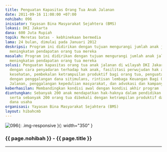 ```yaml
---
title: Penguatan Kapasitas Orang Tua Anak Jalanan
date: 2011-09-16 11:08:00 +07:00
nohibah: 096
inisiator: Yayasan Bina Masyarakat Sejahtera (BMS)
lokasi: DKI Jakarta
dana: 600 Juta Rupiah
topik: Meretas batas - kebhinekaan bermedia
lama: 24 bulan, dimulai pada Januari 2012
deskripsi: Program ini didirikan dengan tujuan mengurangi jumlah anak jalanan sekaligus
  meningkatan pendapatan orang tua mereka
masalah: Program ini didirikan dengan tujuan mengurangi jumlah anak jalanan sekaligus
  meningkatan pendapatan orang tua mereka
solusi: Penguatan kapasitas orang tua anak jalanan di wilayah DKI Jakarta dilakukan
  dengan cara penyadaran terhadap hak anak, fasilitasi perwujudan hak anak dalam pendidikan,
  kesehatan, pembekalan ketrampuilan produktif bagi orang tua, penguatan ekonomi orang
  dengan penggalangan dana sitimulans, rintisan lembaga Keuangan Bagi Orang Tua Anak
  Jalanan, penggalangan kepedulian masyarakat, dan advokasi dan kampanye media alternatif
keberhasilan: Membandingkan kondisi awal dengan kondisi akhir program
diuntungkan: Sebanyak 200 anak mendapatkan hak-haknya dalam pendidikan dan kesehatan,
  serta sebanyak 200 orang tua dibekali dengan ketrampilan produktif dan stimulans
  dana usaha
organisasi: Yayasan Bina Masyarakat Sejahtera (BMS)
layout: hibahcmb
---
```


![096](/static/img/hibahcmb/096.png){: .img-responsive }{: width="350" }

### {{ page.nohibah }} - {{ page.title }}

---
